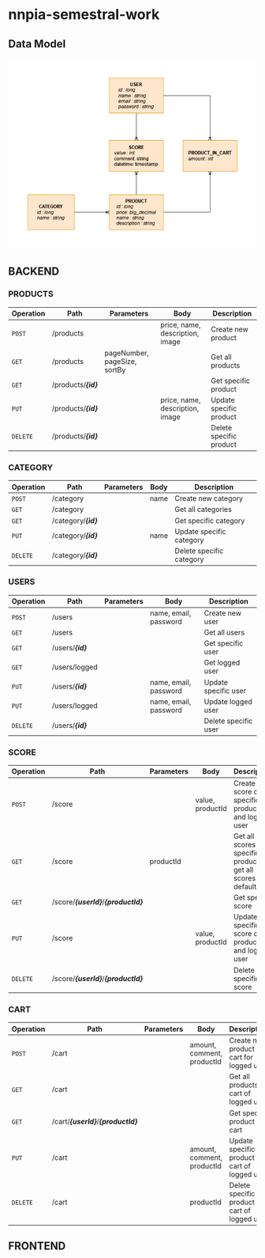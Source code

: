 # nnpia-semestral-work

## Data Model
![data-model](rsc/images/data-model.png)

## BACKEND

### PRODUCTS
| Operation | Path | Parameters | Body | Description |
| --- | --- | --- | --- | --- |
| `POST`   | /products | | price, name, description, image | Create new product |
| `GET`    | /products | pageNumber, pageSize, sortBy| | Get all products |
| `GET`    | /products/***{id}*** | | | Get specific product |
| `PUT`    | /products/***{id}*** | | price, name, description, image | Update specific product |
| `DELETE` | /products/***{id}*** | | | Delete specific product |


### CATEGORY
| Operation | Path | Parameters | Body | Description |
| --- | --- | --- | --- | --- |
| `POST`   | /category | | name | Create new category |
| `GET`    | /category | | | Get all categories |
| `GET`    | /category/***{id}*** | | | Get specific category |
| `PUT`    | /category/***{id}*** | | name | Update specific category |
| `DELETE` | /category/***{id}*** | | | Delete specific category |


### USERS
| Operation | Path | Parameters | Body | Description |
| --- | --- | --- | --- | --- |
| `POST`   | /users | | name, email, password | Create new user |
| `GET`    | /users | | | Get all users |
| `GET`    | /users/***{id}*** | | | Get specific user |
| `GET`    | /users/logged | | | Get logged user |
| `PUT`    | /users/***{id}*** | | name, email, password | Update specific user |
| `PUT`    | /users/logged | | name, email, password | Update logged user |
| `DELETE` | /users/***{id}*** | | | Delete specific user |


### SCORE
| Operation | Path | Parameters | Body | Description |
| --- | --- | --- | --- | --- |
| `POST`   | /score | | value, productId | Create new score of specific product and logged user|
| `GET`    | /score | productId | | Get all scores of specific product or get all scores as default |
| `GET`    | /score/***{userId}***/***{productId}*** | | | Get specific score |
| `PUT`    | /score | | value, productId | Update specific score of product and logged user |
| `DELETE` | /score/***{userId}***/***{productId}*** | | | Delete specific score |


### CART
| Operation | Path | Parameters | Body | Description |
| --- | --- | --- | --- | --- |
| `POST`   | /cart | | amount, comment, productId | Create new product in cart for logged user |
| `GET`    | /cart | | | Get all products in cart of logged user |
| `GET`    | /cart/***{userId}***/***{productId}*** | | | Get specific product in cart |
| `PUT`    | /cart | | amount, comment, productId | Update specific product in cart of logged user |
| `DELETE` | /cart | | productId | Delete specific product in cart of logged user |

## FRONTEND
